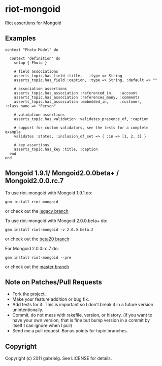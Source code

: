 # riot-mongoid

Riot assertions for Mongoid

## Examples

    context "Photo Model" do

      context 'definition' do
        setup { Photo }

        # field associations
        asserts_topic.has_field :title,   :type => String
        asserts_topic.has_field :caption, :type => String, :default => ""

        # association assertions
        asserts_topic.has_association :referenced_in,   :account
        asserts_topic.has_association :references_many, :comments
        asserts_topic.has_association :embedded_in,     :customer, :class_name => "Person"

        # validation assertions
        asserts_topic.has_validation :validates_presence_of, :caption

        # support for custom validators, see the tests for a complete example
        validates :states, :inclusion_of_set => { :in => [1, 2, 3] }

        # key assertions
        asserts_topic.has_key :title, :caption
      end
    end


## Mongoid 1.9.1/ Mongoid2.0.0beta+ / Mongoid2.0.0.rc.7

To use riot-mongoid with Mongoid 1.9.1 do:

    gem install riot-mongoid

or check out the [legacy branch](http://github.com/thumblemonks/riot-mongoid/tree/legacy)

To use riot-mongoid with Mongoid 2.0.0.beta+ do:

    gem install riot-mongoid -v 2.0.0.beta.2

or check out the [beta20 branch](http://github.com/thumblemonks/riot-mongoid/tree/beta20)

For Mongoid 2.0.0.rc.7 do:

    gem install riot-mongoid --pre

or check out the [master branch](http://github.com/thumblemonks/riot-mongoid)

## Note on Patches/Pull Requests

* Fork the project.
* Make your feature addition or bug fix.
* Add tests for it. This is important so I don't break it in a
  future version unintentionally.
* Commit, do not mess with rakefile, version, or history.
  (if you want to have your own version, that is fine but bump version in a commit by itself I can ignore when I pull)
* Send me a pull request. Bonus points for topic branches.

## Copyright

Copyright (c) 2011 gabrielg. See LICENSE for details.
